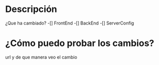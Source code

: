 # Descripción
¿Que ha cambiado?
-[] FrontEnd
-[] BackEnd
-[] ServerConfig

# ¿Cómo puedo probar los cambios?
url y de que manera veo el cambio
